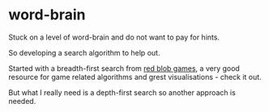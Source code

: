 # word-brain
Stuck on a level of word-brain and do not want to pay for hints.

So developing a search algorithm to help out.

Started with a breadth-first search from [red blob games](https://www.redblobgames.com),
a very good resource for game related algorithms and grest visualisations - check it out.

But what I really need is a depth-first search so another approach is needed.